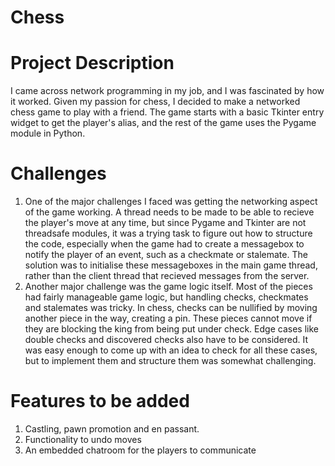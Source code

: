 # Chess

# Project Description

I came across network programming in my job, and I was fascinated by how it worked. Given my passion for chess, I decided to make a networked chess game to play with a friend. The game starts with a basic Tkinter entry widget to get the player's alias, and the rest of the game uses the Pygame module in Python. 

# Challenges

1. One of the major challenges I faced was getting the networking aspect of the game working. A thread needs to be made to be able to recieve the player's move at any time, but since Pygame and Tkinter are not threadsafe modules, it was a trying task to figure out how to structure the code, especially when the game had to create a messagebox to notify the player of an event, such as a checkmate or stalemate. The solution was to initialise these messageboxes in the main game thread, rather than the client thread that recieved messages from the server.
2. Another major challenge was the game logic itself. Most of the pieces had fairly manageable game logic, but handling checks, checkmates and stalemates was tricky. In chess, checks can be nullified by moving another piece in the way, creating a pin. These pieces cannot move if they are blocking the king from being put under check. Edge cases like double checks and discovered checks also have to be considered. It was easy enough to come up with an idea to check for all these cases, but to implement them and structure them was somewhat challenging.

# Features to be added

1. Castling, pawn promotion and en passant.
2. Functionality to undo moves
3. An embedded chatroom for the players to communicate
